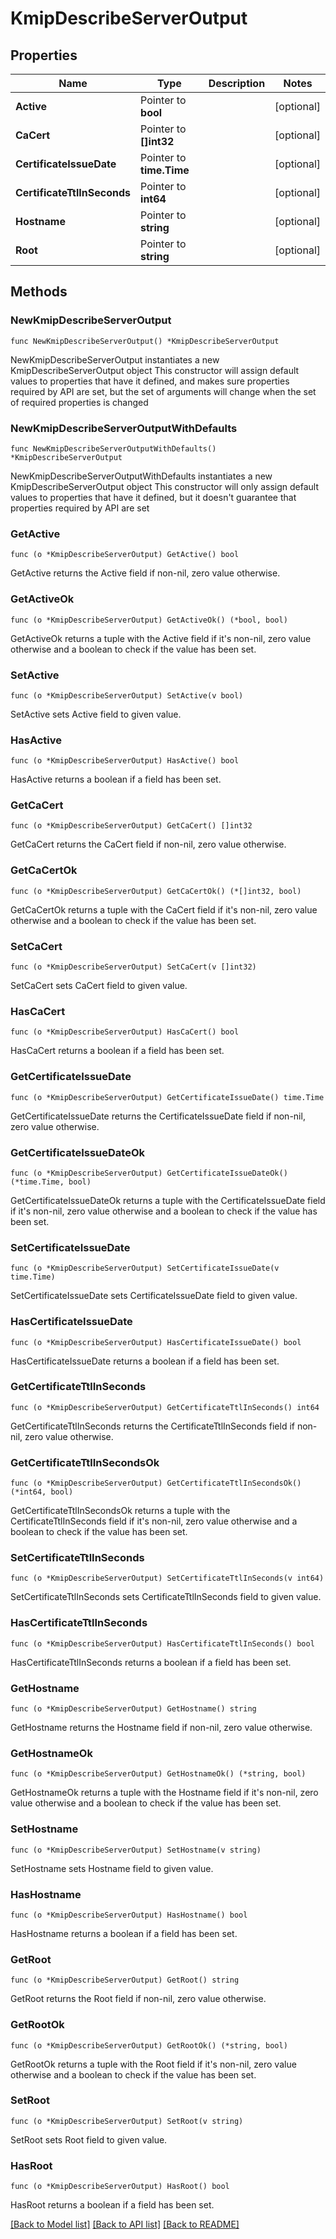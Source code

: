 # KmipDescribeServerOutput

## Properties

Name | Type | Description | Notes
------------ | ------------- | ------------- | -------------
**Active** | Pointer to **bool** |  | [optional] 
**CaCert** | Pointer to **[]int32** |  | [optional] 
**CertificateIssueDate** | Pointer to **time.Time** |  | [optional] 
**CertificateTtlInSeconds** | Pointer to **int64** |  | [optional] 
**Hostname** | Pointer to **string** |  | [optional] 
**Root** | Pointer to **string** |  | [optional] 

## Methods

### NewKmipDescribeServerOutput

`func NewKmipDescribeServerOutput() *KmipDescribeServerOutput`

NewKmipDescribeServerOutput instantiates a new KmipDescribeServerOutput object
This constructor will assign default values to properties that have it defined,
and makes sure properties required by API are set, but the set of arguments
will change when the set of required properties is changed

### NewKmipDescribeServerOutputWithDefaults

`func NewKmipDescribeServerOutputWithDefaults() *KmipDescribeServerOutput`

NewKmipDescribeServerOutputWithDefaults instantiates a new KmipDescribeServerOutput object
This constructor will only assign default values to properties that have it defined,
but it doesn't guarantee that properties required by API are set

### GetActive

`func (o *KmipDescribeServerOutput) GetActive() bool`

GetActive returns the Active field if non-nil, zero value otherwise.

### GetActiveOk

`func (o *KmipDescribeServerOutput) GetActiveOk() (*bool, bool)`

GetActiveOk returns a tuple with the Active field if it's non-nil, zero value otherwise
and a boolean to check if the value has been set.

### SetActive

`func (o *KmipDescribeServerOutput) SetActive(v bool)`

SetActive sets Active field to given value.

### HasActive

`func (o *KmipDescribeServerOutput) HasActive() bool`

HasActive returns a boolean if a field has been set.

### GetCaCert

`func (o *KmipDescribeServerOutput) GetCaCert() []int32`

GetCaCert returns the CaCert field if non-nil, zero value otherwise.

### GetCaCertOk

`func (o *KmipDescribeServerOutput) GetCaCertOk() (*[]int32, bool)`

GetCaCertOk returns a tuple with the CaCert field if it's non-nil, zero value otherwise
and a boolean to check if the value has been set.

### SetCaCert

`func (o *KmipDescribeServerOutput) SetCaCert(v []int32)`

SetCaCert sets CaCert field to given value.

### HasCaCert

`func (o *KmipDescribeServerOutput) HasCaCert() bool`

HasCaCert returns a boolean if a field has been set.

### GetCertificateIssueDate

`func (o *KmipDescribeServerOutput) GetCertificateIssueDate() time.Time`

GetCertificateIssueDate returns the CertificateIssueDate field if non-nil, zero value otherwise.

### GetCertificateIssueDateOk

`func (o *KmipDescribeServerOutput) GetCertificateIssueDateOk() (*time.Time, bool)`

GetCertificateIssueDateOk returns a tuple with the CertificateIssueDate field if it's non-nil, zero value otherwise
and a boolean to check if the value has been set.

### SetCertificateIssueDate

`func (o *KmipDescribeServerOutput) SetCertificateIssueDate(v time.Time)`

SetCertificateIssueDate sets CertificateIssueDate field to given value.

### HasCertificateIssueDate

`func (o *KmipDescribeServerOutput) HasCertificateIssueDate() bool`

HasCertificateIssueDate returns a boolean if a field has been set.

### GetCertificateTtlInSeconds

`func (o *KmipDescribeServerOutput) GetCertificateTtlInSeconds() int64`

GetCertificateTtlInSeconds returns the CertificateTtlInSeconds field if non-nil, zero value otherwise.

### GetCertificateTtlInSecondsOk

`func (o *KmipDescribeServerOutput) GetCertificateTtlInSecondsOk() (*int64, bool)`

GetCertificateTtlInSecondsOk returns a tuple with the CertificateTtlInSeconds field if it's non-nil, zero value otherwise
and a boolean to check if the value has been set.

### SetCertificateTtlInSeconds

`func (o *KmipDescribeServerOutput) SetCertificateTtlInSeconds(v int64)`

SetCertificateTtlInSeconds sets CertificateTtlInSeconds field to given value.

### HasCertificateTtlInSeconds

`func (o *KmipDescribeServerOutput) HasCertificateTtlInSeconds() bool`

HasCertificateTtlInSeconds returns a boolean if a field has been set.

### GetHostname

`func (o *KmipDescribeServerOutput) GetHostname() string`

GetHostname returns the Hostname field if non-nil, zero value otherwise.

### GetHostnameOk

`func (o *KmipDescribeServerOutput) GetHostnameOk() (*string, bool)`

GetHostnameOk returns a tuple with the Hostname field if it's non-nil, zero value otherwise
and a boolean to check if the value has been set.

### SetHostname

`func (o *KmipDescribeServerOutput) SetHostname(v string)`

SetHostname sets Hostname field to given value.

### HasHostname

`func (o *KmipDescribeServerOutput) HasHostname() bool`

HasHostname returns a boolean if a field has been set.

### GetRoot

`func (o *KmipDescribeServerOutput) GetRoot() string`

GetRoot returns the Root field if non-nil, zero value otherwise.

### GetRootOk

`func (o *KmipDescribeServerOutput) GetRootOk() (*string, bool)`

GetRootOk returns a tuple with the Root field if it's non-nil, zero value otherwise
and a boolean to check if the value has been set.

### SetRoot

`func (o *KmipDescribeServerOutput) SetRoot(v string)`

SetRoot sets Root field to given value.

### HasRoot

`func (o *KmipDescribeServerOutput) HasRoot() bool`

HasRoot returns a boolean if a field has been set.


[[Back to Model list]](../README.md#documentation-for-models) [[Back to API list]](../README.md#documentation-for-api-endpoints) [[Back to README]](../README.md)


